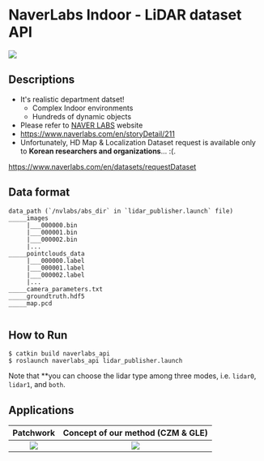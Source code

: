 # NaverLabs Indoor - LiDAR dataset API

![](materials/lidar.gif)

## Descriptions

* It's realistic department datset!
    * Complex Indoor environments
    * Hundreds of dynamic objects
* Please refer to [NAVER LABS](https://europe.naverlabs.com/blog/first-of-a-kind-large-scale-localization-datasets-in-crowded-indoor-spaces/) website
* https://www.naverlabs.com/en/storyDetail/211
* Unfortunately, HD Map & Localization Dataset request is available only to **Korean researchers and organizations**... :(. 

https://www.naverlabs.com/en/datasets/requestDataset

## Data format
```
data_path (`/nvlabs/abs_dir` in `lidar_publisher.launch` file)
_____images
     |___000000.bin
     |___000001.bin
     |___000002.bin
     |...
_____pointclouds_data
     |___000000.label
     |___000001.label
     |___000002.label
     |...
_____camera_parameters.txt
_____groundtruth.hdf5
_____map.pcd
   
```

## How to Run

```
$ catkin build naverlabs_api
$ roslaunch naverlabs_api lidar_publisher.launch
```

Note that **you can choose the lidar type among three modes, i.e. `lidar0`, `lidar1`, and `both`.

## Applications

Patchwork                  |  Concept of our method (CZM & GLE)
:-------------------------:|:-------------------------:
![](img/patchwork_concept_resized.jpg) |  ![](img/patchwork.gif)





